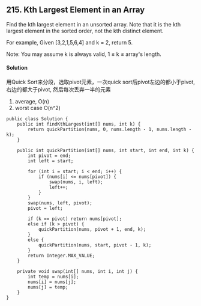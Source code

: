 ## 215. Kth Largest Element in an Array

Find the kth largest element in an unsorted array. Note that it is the kth largest element in the sorted order, not the kth distinct element.

For example,
Given [3,2,1,5,6,4] and k = 2, return 5.

Note:
You may assume k is always valid, 1 ≤ k ≤ array's length.

#### Solution
用Quick Sort来分段，选取pivot元素，一次quick sort后pivot左边的都小于pivot, 右边的都大于pivot, 然后每次丢弃一半的元素
1. average, O(n)
2. worst case O(n^2)

~~~
public class Solution {
    public int findKthLargest(int[] nums, int k) {
        return quickPartition(nums, 0, nums.length - 1, nums.length - k);
    }

    public int quickPartition(int[] nums, int start, int end, int k) {
        int pivot = end;
        int left = start;

        for (int i = start; i < end; i++) {
            if (nums[i] <= nums[pivot]) {
                swap(nums, i, left);
                left++;
            }
        }
        swap(nums, left, pivot);
        pivot = left;

        if (k == pivot) return nums[pivot];
        else if (k > pivot) {
            quickPartition(nums, pivot + 1, end, k);
        }
        else {
            quickPartition(nums, start, pivot - 1, k);
        }
        return Integer.MAX_VALUE;
    }

    private void swap(int[] nums, int i, int j) {
        int temp = nums[i];
        nums[i] = nums[j];
        nums[j] = temp;
    }
}
~~~
